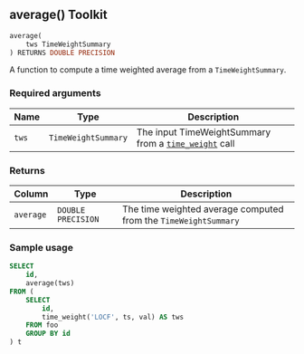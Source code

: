 ## average() <tag type="toolkit">Toolkit</tag>

```SQL
average(
    tws TimeWeightSummary
) RETURNS DOUBLE PRECISION
```

A function to compute a time weighted average from a `TimeWeightSummary`.

### Required arguments

|Name|Type|Description|
|---|---|---|
|`tws`|`TimeWeightSummary`|The input TimeWeightSummary from a [`time_weight`](/hyperfunctions/time-weighted-averages/time_weight/) call|

### Returns

|Column|Type|Description|
|---|---|---|
|`average`|`DOUBLE PRECISION`|The time weighted average computed from the `TimeWeightSummary`|

### Sample usage

```SQL
SELECT
    id,
    average(tws)
FROM (
    SELECT
        id,
        time_weight('LOCF', ts, val) AS tws
    FROM foo
    GROUP BY id
) t
```


